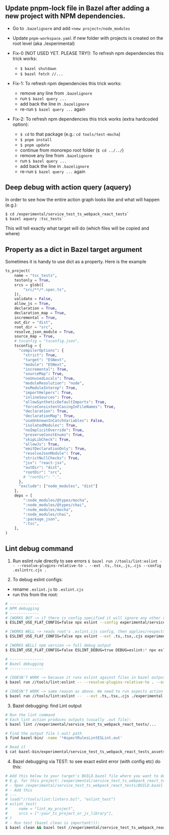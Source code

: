 ## Update pnpm-lock file in Bazel after adding a new project with NPM dependencies.

- Go to `.bazelignore` and add `<new project>/node_modules`
- Update `pnpm-workspace.yaml` if new folder with projects is created on the root level (aka ./experimental)

- Fix-0 (NOT USED YET. PLEASE TRY!): To refresh npm dependencies this trick works:
  - `$ bazel shutdown`
  - `$ bazel fetch //...`

- Fix-1: To refresh npm dependencies this trick works:
  - remove any line from `.bazelignore`
  - run `$ bazel query ...`
  - add back the line in `.bazelignore`
  - re-run `$ bazel query ...` again

- Fix-2: To refresh npm dependencies this trick works (extra hardcoded option):
  - `$ cd` to that package (e.g.: `cd tools/test-mocha`)
  - `$ pnpm install`
  - `$ pnpm update`
  - continue from monorepo root folder (`$ cd ../../`)
  - remove any line from `.bazelignore`
  - run `$ bazel query ...`
  - add back the line in `.bazelignore`
  - re-run `$ bazel query ...` again

## Deep debug with action query (aquery)

In order to see how the entire action graph looks like and what will happen (e.g.):
```sh
$ cd /experimental/service_test_ts_webpack_react_tests`
$ bazel aquery :tsc_tests`
```

This will tell exactly what target will do (which files will be copied and where)

## Property as a dict in Bazel target argument

Sometimes it is handy to use dict as a property. Here is the example

```py
ts_project(
    name = "tsc_tests",
    testonly = True,
    srcs = glob([
        "src/**/*.spec.ts",
    ]),
    validate = False,
    allow_js = True,
    declaration = True,
    declaration_map = True,
    incremental = True,
    out_dir = "dist",
    root_dir = "src",
    resolve_json_module = True,
    source_map = True,
    # tsconfig = "tsconfig.json",
    tsconfig = {
      "compilerOptions": {
        "strict": True,
        "target": "ESNext",
        "module": "ESNext",
        "incremental": True,
        "sourceMap": True,
        "noUnusedLocals": True,
        "moduleResolution": "node",
        "esModuleInterop": True,
        "importHelpers": True,
        "inlineSources": True,
        "allowSyntheticDefaultImports": True,
        "forceConsistentCasingInFileNames": True,
        "declaration": True,
        "declarationMap": True,
        "useUnknownInCatchVariables": False,
        "isolatedModules": True,
        "noImplicitOverride": True,
        "preserveConstEnums": True,
        "skipLibCheck": True,
        "allowJs": True,
        "emitDeclarationOnly": True,
        "resolveJsonModule": True,
        "strictNullChecks": True,
        "jsx": "react-jsx",
        "outDir": "dist",
        "rootDir": "src",
        # "rootDir": ".",
      },
      "exclude": ["node_modules", "dist"]
    },
    deps = [
        ":node_modules/@types/mocha",
        ":node_modules/@types/chai",
        ":node_modules/mocha",
        ":node_modules/chai",
        ":package_json",
        ":tsc",
    ],
)
```


## Lint debug command

1. Run eslint rule directly to see errors `$ bazel run //tools/lint:eslint -- --resolve-plugins-relative-to . --ext .ts,.tsx,.js,.cjs --config .eslintrc.cjs .`

2. To debug eslint configs:
- rename `.eslint.js` to `.eslint.cjs`
- run this from the root:

```sh
# -------------
# NPM debugging
# -------------
# [WORKS BUT —> if there is config specified it will ignore any other root configs] npm version: per project —> full debug output
$ ESLINT_USE_FLAT_CONFIG=false npx eslint --config experimental/service_test_ts_webpack_react_tests/.eslintrc.cjs --ext .ts,.tsx,.cjs experimental/service_test_ts_webpack_react_tests

# [WORKS WELL —> reads root's .eslint.cjs config, then applies/respects sub project's  .eslint.cjs config too] npm version —> clean output
$ ESLINT_USE_FLAT_CONFIG=false npx eslint --ext .ts,.tsx,.cjs experimental

# [WORKS WELL] npm version —> full debug output
$ ESLINT_USE_FLAT_CONFIG=false ESLINT_DEBUG=true DEBUG=eslint:* npx eslint --ext .ts,.tsx,.cjs experimental

# ---------------
# Bazel debugging
# ---------------

# [DOESN'T WORK —> because it runs eslint against files in bazel output, but we need to run it on analysis phase when source files are being provided to bazel from rules rush as ts_project(srcs = [... all .ts files ...])]: bazel version —> no output
$ bazel run //tools/lint:eslint -- --resolve-plugins-relative-to . --ext .ts,.tsx,.cjs ./experimental

# [DOESN'T WORK —> same reason as above. We need to run aspects action that wraps lint binary to execute it on analysis phase not on output phase]: bazel version —> no output
$ bazel run //tools/lint:eslint --  --ext .ts,.tsx,.cjs ./experimental
```

3. Bazel debugging: find Lint output
```sh
# Run the lint command
# Each lint action produces outputs (usually .out file):
$ bazel lint //experimental/service_test_ts_webpack_react_tests/...

# Find the output file (.out) path
$ find bazel-bin/ -name '*AspectRulesLintESLint.out'

# Read it
$ cat bazel-bin/experimental/service_test_ts_webpack_react_tests_assets_swc/tsc.AspectRulesLintESLint.out
```

4. Bazel debugging via TEST: to see exact eslint error (with config etc) do this:
```sh
# Add this below to your target's BUILD.bazel file where you want to debug lint error output after running bazel lint
# E.g. for this project: /experimental/service_test_ts_webpack_react_tests
# - Open /experimental/service_test_ts_webpack_react_tests/BUILD.bazel
# - Add this
# ---
# load("//tools/lint:linters.bzl", "eslint_test")
# eslint_test(
#     name = "lint_my_project",
#     srcs = [":your_ts_project_or_js_library"],
# )
# - Run test (bazel clean is important!)):
$ bazel clean && bazel test //experimental/service_test_ts_webpack_react_tests:lint_my_project
```
